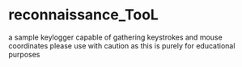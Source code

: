 # reconnaissance_TooL
a sample keylogger capable of gathering keystrokes and mouse coordinates
please use with caution as this is purely for educational purposes
